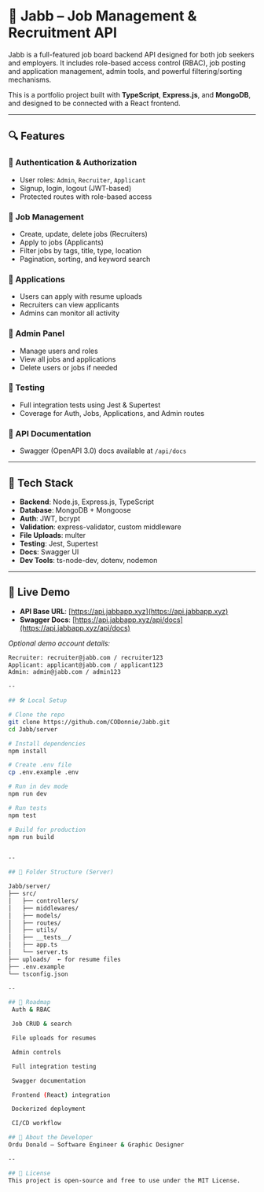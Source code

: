 # 🧠 Jabb – Job Management & Recruitment API

Jabb is a full-featured job board backend API designed for both job seekers and employers. It includes role-based access control (RBAC), job posting and application management, admin tools, and powerful filtering/sorting mechanisms.

This is a portfolio project built with **TypeScript**, **Express.js**, and **MongoDB**, and designed to be connected with a React frontend.

---

## 🔍 Features

### 👤 Authentication & Authorization
- User roles: `Admin`, `Recruiter`, `Applicant`
- Signup, login, logout (JWT-based)
- Protected routes with role-based access

### 💼 Job Management
- Create, update, delete jobs (Recruiters)
- Apply to jobs (Applicants)
- Filter jobs by tags, title, type, location
- Pagination, sorting, and keyword search

### 📄 Applications
- Users can apply with resume uploads
- Recruiters can view applicants
- Admins can monitor all activity

### 👑 Admin Panel
- Manage users and roles
- View all jobs and applications
- Delete users or jobs if needed

### 🧪 Testing
- Full integration tests using Jest & Supertest
- Coverage for Auth, Jobs, Applications, and Admin routes

### 📘 API Documentation
- Swagger (OpenAPI 3.0) docs available at `/api/docs`

---

## 🧰 Tech Stack

- **Backend**: Node.js, Express.js, TypeScript
- **Database**: MongoDB + Mongoose
- **Auth**: JWT, bcrypt
- **Validation**: express-validator, custom middleware
- **File Uploads**: multer
- **Testing**: Jest, Supertest
- **Docs**: Swagger UI
- **Dev Tools**: ts-node-dev, dotenv, nodemon

---

## 🚀 Live Demo

- **API Base URL**: [https://api.jabbapp.xyz](https://api.jabbapp.xyz)
- **Swagger Docs**: [https://api.jabbapp.xyz/api/docs](https://api.jabbapp.xyz/api/docs)

_Optional demo account details:_
```bash
Recruiter: recruiter@jabb.com / recruiter123  
Applicant: applicant@jabb.com / applicant123  
Admin: admin@jabb.com / admin123

--

## 🛠️ Local Setup

# Clone the repo
git clone https://github.com/CODonnie/Jabb.git
cd Jabb/server

# Install dependencies
npm install

# Create .env file
cp .env.example .env

# Run in dev mode
npm run dev

# Run tests
npm test

# Build for production
npm run build


--

## 📂 Folder Structure (Server)

Jabb/server/
├── src/
│   ├── controllers/
│   ├── middlewares/
│   ├── models/
│   ├── routes/
│   ├── utils/
│   ├── __tests__/
│   ├── app.ts
│   └── server.ts
├── uploads/  ← for resume files
├── .env.example
└── tsconfig.json

--

## 📌 Roadmap
 Auth & RBAC

 Job CRUD & search

 File uploads for resumes

 Admin controls

 Full integration testing

 Swagger documentation

 Frontend (React) integration

 Dockerized deployment

 CI/CD workflow

## 📣 About the Developer
Ordu Donald – Software Engineer & Graphic Designer

--

## 📝 License
This project is open-source and free to use under the MIT License.